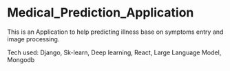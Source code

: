 # Medical_Prediction_Application

This is an Application to help predicting illness base on symptoms entry and image processing. 

Tech used: Django, Sk-learn, Deep learning, React, Large Language Model, Mongodb
